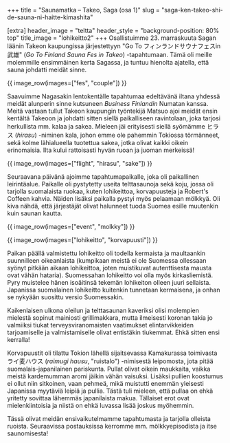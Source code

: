 +++
title = "Saunamatka – Takeo, Saga (osa 1)"
slug = "saga-ken-takeo-shi-de-sauna-ni-haitte-kimashita"

[extra]
header_image = "teltta"
header_style = "background-position: 80% top"
title_image = "lohikeitto2"
+++
Osallistuimme 23. marraskuuta Sagan läänin Takeon kaupungissa järjestettyyn "Go To フィンランドサウナフェスin武雄" (*Go To Finland Sauna Fes in Takeo*) -tapahtumaan. Tämä oli meille molemmille ensimmäinen kerta Sagassa, ja tuntuu hienolta ajatella, että sauna johdatti meidät sinne.
<!-- more -->

{{ image_row(images=["fes", "couple"]) }}

Saavuimme Nagasakin lentokentälle tapahtumaa edeltävänä iltana yhdessä meidät alunperin sinne kutsuneen *Business Finlandin* Numatan kanssa. Meitä vastaan tullut Takeon kaupungin työntekijä Matsuo ajoi meidät ensin kentältä Takeoon ja johdatti sitten siellä paikalliseen ravintolaan, joka tarjosi herkullista mm. kalaa ja sakea. Mieleen jäi erityisesti siellä syömämme ヒラス (*hirasu*) -niminen kala, johon emme ole pahemmin Tokiossa törmänneet, sekä kolme lähialueella tuotettua sakea, jotka olivat kaikki oikein erinomaisia. Ilta kului rattoisasti hyvän ruoan ja juoman merkeissä!

{{ image_row(images=["flight", "hirasu", "sake"]) }}

Seuraavana päivänä ajoimme tapahtumapaikalle, joka oli paikallinen leirintäalue. Paikalle oli pystytetty useita telttasaunoja sekä koju, jossa oli tarjolla suomalaista ruokaa, kuten lohikeittoa, korvapuusteja ja Robert's Coffeen kahvia. Näiden lisäksi paikalla pystyi myös pelaamaan mölkkyä. Oli kiva nähdä, että järjestäjät olivat halunneet tuoda Suomea esille muutenkin kuin saunan kautta.

{{ image_row(images=["event", "molkky"]) }}

{{ image_row(images=["lohikeitto", "korvapuusti"]) }}

Paikan päällä valmistettu lohikeitto oli todella kermaista ja maultaankin suunnilleen oikeanlaista (kumpikaan meistä ei ole Suomessa ollessaan syönyt pitkään aikaan lohikeittoa, joten muistikuvat autenttisesta mausta ovat vähän hataria). Suomessahan lohikeitto voi olla myös kirkasliemistä. Pyry muistelee hänen isoäitinsä tekemän lohikeiton olleen juuri sellaista. Japanissa suomalainen lohikeitto kuitenkin tunnetaan kermaisena, ja onhan se nykyään suosittu versio Suomessakin.

Kaikenlaisen ulkona oleilun ja telttasaunan kaveriksi olisi molempien mielestä sopinut mainiosti grillimakkara, mutta ilmeisesti koronan takia jo valmiiksi tiukat terveysviranomaisten vaatimukset elintarvikkeiden tarjoamiselle ja valmistamiselle olivat entistäkin tiukemmat. Ehkä sitten ensi kerralla!

Korvapuustit oli tilattu Tokion lähellä sijaitsevassa Kamakurassa toimivasta ライ麦ハウス (*raimugi hausu*, "ruistalo") -nimisestä leipomosta, jota pitää suomalais-japanilainen pariskunta. Pullat olivat oikein maukkaita, vaikka meistä kardemumman aromi jäikin vähän vaisuksi. Lisäksi pullien koostumus ei ollut niin sitkoinen, vaan pehmeä, mikä muistutti enemmän yleisesti Japanissa myytäviä leipiä ja pullia. Tästä tuli mieleen, että pullaa on ehkä yritetty sovittaa lähemmäs japanilaista makua. Tällaiset erot ovat mielenkiintoisia ja niistä on ehkä luvassa lisää joskus myöhemmin.

Tässä olivat meidän ensivaikutelmamme tapahtumasta ja tarjolla olleista ruoista. Seuraavissa postauksissa kerromme mm. mölkkyepisodista ja itse saunomisesta!